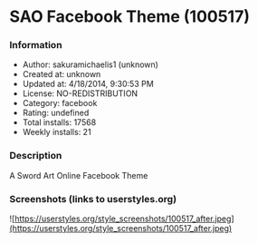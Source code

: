 # SAO Facebook Theme (100517)

### Information
- Author: sakuramichaelis1 (unknown)
- Created at: unknown
- Updated at: 4/18/2014, 9:30:53 PM
- License: NO-REDISTRIBUTION
- Category: facebook
- Rating: undefined
- Total installs: 17568
- Weekly installs: 21


### Description
A Sword Art Online Facebook Theme


### Screenshots (links to userstyles.org)
![https://userstyles.org/style_screenshots/100517_after.jpeg](https://userstyles.org/style_screenshots/100517_after.jpeg)


